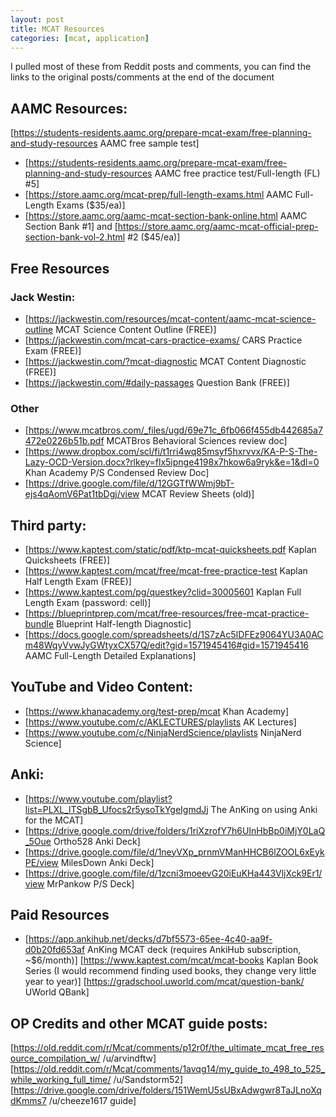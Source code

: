 ```yaml
---
layout: post
title: MCAT Resources
categories: [mcat, application]
---
```

I pulled most of these from Reddit posts and comments, you can find the links to the original posts/comments at the end of the document
## AAMC Resources:
[https://students-residents.aamc.org/prepare-mcat-exam/free-planning-and-study-resources AAMC free sample test]
* [https://students-residents.aamc.org/prepare-mcat-exam/free-planning-and-study-resources AAMC free practice test/Full-length (FL) #5]
* [https://store.aamc.org/mcat-prep/full-length-exams.html AAMC Full-Length Exams ($35/ea)]
* [https://store.aamc.org/aamc-mcat-section-bank-online.html AAMC Section Bank #1] and [https://store.aamc.org/aamc-mcat-official-prep-section-bank-vol-2.html #2 ($45/ea)]
## Free Resources
### Jack Westin:
* [https://jackwestin.com/resources/mcat-content/aamc-mcat-science-outline MCAT Science Content Outline (FREE)]
* [https://jackwestin.com/mcat-cars-practice-exams/ CARS Practice Exam (FREE)]
* [https://jackwestin.com/?mcat-diagnostic MCAT Content Diagnostic (FREE)]
* [https://jackwestin.com/#daily-passages Question Bank (FREE)]
### Other
* [https://www.mcatbros.com/_files/ugd/69e71c_6fb066f455db442685a7472e0226b51b.pdf MCATBros Behavioral Sciences review doc]
* [https://www.dropbox.com/scl/fi/t1rri4wq85msyf5hxrvvx/KA-P-S-The-Lazy-OCD-Version.docx?rlkey=flx5ipnge4198x7hkow6a9ryk&e=1&dl=0 Khan Academy P/S Condensed Review Doc]
* [https://drive.google.com/file/d/12GGTfWWmj9bT-ejs4qAomV6Pat1tbDgj/view MCAT Review Sheets (old)]

## Third party:
* [https://www.kaptest.com/static/pdf/ktp-mcat-quicksheets.pdf Kaplan Quicksheets (FREE)]
* [https://www.kaptest.com/mcat/free/mcat-free-practice-test Kaplan Half Length Exam (FREE)]
* [https://www.kaptest.com/pg/questkey?clid=30005601 Kaplan Full Length Exam (password: cell)]
* [https://blueprintprep.com/mcat/free-resources/free-mcat-practice-bundle Blueprint Half-length Diagnostic]
* [https://docs.google.com/spreadsheets/d/1S7zAc5IDFEz9064YU3A0ACm48WqyVvwJyGWtyxCX57Q/edit?gid=1571945416#gid=1571945416 AAMC Full-Length Detailed Explanations]

## YouTube and Video Content:
* [https://www.khanacademy.org/test-prep/mcat Khan Academy]
* [https://www.youtube.com/c/AKLECTURES/playlists AK Lectures]
* [https://www.youtube.com/c/NinjaNerdScience/playlists NinjaNerd Science]

## Anki: 
* [https://www.youtube.com/playlist?list=PLXL_lTSgbB_Ufocs2r5ysoTkYgeIgmdJj The AnKing on using Anki for the MCAT]
* [https://drive.google.com/drive/folders/1riXzrofY7h6UInHbBp0iMjY0LaQ_5Oue Ortho528 Anki Deck]
* [https://drive.google.com/file/d/1neyVXp_prnmVManHHCB6lZOOL6xEykPE/view MilesDown Anki Deck]
* [https://drive.google.com/file/d/1zcni3moeevG20iEuKHa443VljXck9Er1/view MrPankow P/S Deck]

## Paid Resources
* [https://app.ankihub.net/decks/d7bf5573-65ee-4c40-aa9f-d0b20fd653af AnKing MCAT deck (requires AnkiHub subscription, ~$6/month)]
[https://www.kaptest.com/mcat/mcat-books Kaplan Book Series (I would recommend finding used books, they change very little year to year)]
[https://gradschool.uworld.com/mcat/question-bank/ UWorld QBank]

## OP Credits and other MCAT guide posts: 
[https://old.reddit.com/r/Mcat/comments/p12r0f/the_ultimate_mcat_free_resource_compilation_w/ /u/arvindftw] 
[https://old.reddit.com/r/Mcat/comments/1avqg14/my_guide_to_498_to_525_while_working_full_time/ /u/Sandstorm52]
[https://drive.google.com/drive/folders/151WemU5sUBxAdwgwr8TaJLnoXqdKmms7 /u/cheeze1617 guide]

